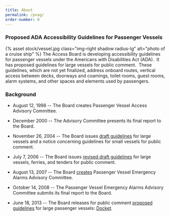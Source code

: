 ```yaml
---
title: About
permalink: /pvag/
order-number: 0
---
```

### Proposed ADA Accessibility Guidelines for Passenger Vessels
{% asset stock/vessel.jpg class="img-right shadow radius-lg" alt="photo of a cruise ship" %}
The Access Board is developing accessibility guidelines for passenger vessels under the Americans with Disabilities Act (ADA).  It has proposed guidelines for large vessels for public comment.  These guidelines, which are not yet finalized, address onboard routes, vertical access between decks, doorways and coamings, toilet rooms, guest rooms, alarm systems, and other spaces and elements used by passengers. 

### Background

- August 12, 1998 -- The Board creates Passenger Vessel Access Advisory Committee.

- December 2000 -- The Advisory Committee presents its final report to the Board.

- November 26, 2004 -- The Board issues [draft guidelines](https://www.federalregister.gov/documents/2004/11/26/04-26000/americans-with-disabilities-act-ada-accessibility-guidelines-for-passenger-vessels-large-vessels) for large vessels and a notice concerning guidelines for small vessels for public comment.

- July 7, 2006 -- The Board issues [revised draft guidelines](https://www.federalregister.gov/documents/2006/07/07/E6-10576/americans-with-disabilities-act-ada-accessibility-guidelines-for-passenger-vessels) for large vessels, ferries, and tenders for public comment.

- August 13, 2007 -- The Board [creates](https://www.federalregister.gov/documents/2007/08/13/07-3934/passenger-vessel-emergency-alarms-advisory-committee) Passenger Vessel Emergency Alarms Advisory Committee.

- October 14, 2008 -- The Passenger Vessel Emergency Alarms Advisory Committee submits its final report to the Board.

- June 18, 2013 -- The Board releases for public comment [proposed guidelines](https://www.regulations.gov/document?D=ATBCB-2013-0003-0006) for large passenger vessels: [Docket](https://www.regulations.gov/docket?D=ATBCB-2013-0003).
